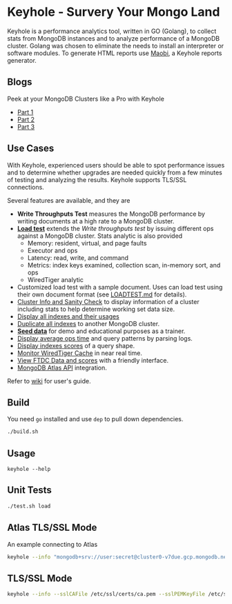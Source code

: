 # Keyhole - Survery Your Mongo Land

Keyhole is a performance analytics tool, written in GO (Golang), to collect stats from MongoDB instances and to analyze performance of a MongoDB cluster.  Golang was chosen to eliminate the needs to install an interpreter or software modules.  To generate HTML reports use [Maobi](https://hub.docker.com/repository/docker/simagix/maobi), a Keyhole reports generator.

## Blogs

Peek at your MongoDB Clusters like a Pro with Keyhole

- [Part 1](https://www.mongodb.com/blog/post/peek-at-your-mongodb-clusters-like-a-pro-with-keyhole-part-1)
- [Part 2](https://www.mongodb.com/blog/post/peek-at-your-mongodb-clusters-like-a-pro-with-keyhole-part-2)
- [Part 3](https://www.mongodb.com/blog/post/peek-your-clusters-like-pro-with-keyhole-part-3)

## Use Cases

With Keyhole, experienced users should be able to spot performance issues and to determine whether upgrades are needed quickly from a few minutes of testing and analyzing the results.  Keyhole supports TLS/SSL connections.

Several features are available, and they are

- **Write Throughputs Test** measures the MongoDB performance by writing documents at a high rate to a MongoDB cluster.
- [**Load test**](docs/LOADTEST.md) extends the *Write throughputs test* by issuing different ops against a MongoDB cluster.  Stats analytic is also provided
  - Memory: resident, virtual, and page faults
  - Executor and ops
  - Latency: read, write, and command
  - Metrics: index keys examined, collection scan, in-memory sort, and ops
  - WiredTiger analytic
- Customized load test with a sample document.  Uses can load test using their own document format (see [LOADTEST.md](docs/LOADTEST.md) for details).
- [Cluster Info and Sanity Check](https://github.com/simagix/keyhole/wiki/MongoDB-Cluster-Info) to display information of a cluster including stats to help determine working set data size.
- [Display all indexes and their usages](https://github.com/simagix/keyhole/wiki/List-All-Indexes-with-Usages)
- [Duplicate all indexes](https://github.com/simagix/keyhole/wiki/List-All-Indexes-with-Usages) to another MongoDB cluster.
- [**Seed data**](https://github.com/simagix/keyhole/wiki/Seed-Data-using-a-Template) for demo and educational purposes as a trainer.
- [Display average ops time](https://github.com/simagix/keyhole/wiki/Logs-Analytics) and query patterns by parsing logs.
- [Display indexes scores](https://github.com/simagix/keyhole/wiki/Indexes-Scores-and-Explain) of a query shape.
- [Monitor WiredTiger Cache](https://github.com/simagix/keyhole/wiki/WiredTiger-Cache-Usage) in near real time.
- [View FTDC Data and scores](https://github.com/simagix/keyhole/wiki/MongoDB-FTDC-and-Grafana-Integration) with a friendly interface.
- [MongoDB Atlas API](https://github.com/simagix/keyhole/wiki/Atlas-API) integration.

Refer to [wiki](https://github.com/simagix/keyhole/wiki) for user's guide.

## Build

You need `go` installed and use `dep` to pull down dependencies.

```bash
./build.sh
```

## Usage

```bsdh
keyhole --help
```

## Unit Tests

```bash
./test.sh load
```

## Atlas TLS/SSL Mode

An example connecting to Atlas

```bash
keyhole --info "mongodb+srv://user:secret@cluster0-v7due.gcp.mongodb.net/test"
```

## TLS/SSL Mode

```bash
keyhole --info --sslCAFile /etc/ssl/certs/ca.pem --sslPEMKeyFile /etc/ssl/certs/client.pem "mongodb://user:password@localhost/keyhole?authSource=admin&ssl=true"
```

